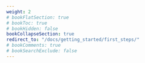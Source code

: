 ```yaml
---
weight: 2
# bookFlatSection: true
# bookToc: true
# bookHidden: false
bookCollapseSection: true
redirect_to: "/docs/getting_started/first_steps/"
# bookComments: true
# bookSearchExclude: false
---
```

